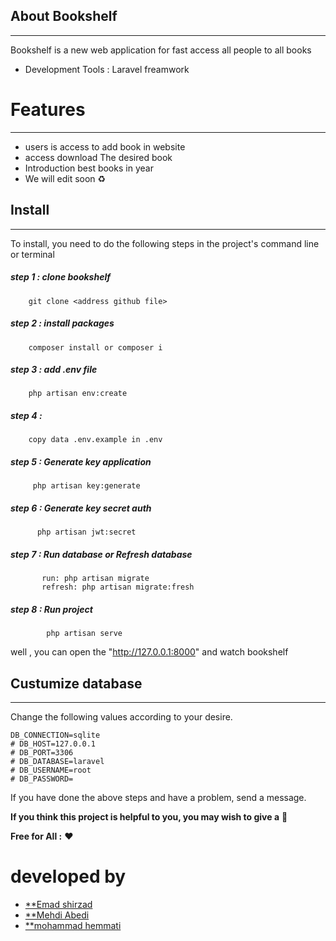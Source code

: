 ## About Bookshelf
__________________________________________________________________________
Bookshelf is a new web application for fast access all people to all books 

- Development Tools : Laravel freamwork

# Features
__________________________________________________
- users is access to add book in website
- access download The desired book
- Introduction best books in year
- We will edit soon ♻️
## Install
__________________________________________________________________________
To install, you need to do the following steps in the project's command line or terminal


##### step 1 : clone bookshelf

```
	git clone <address github file>
```


##### step 2 : install packages

```
	composer install or composer i
```


##### step 3 : add .env file

```
	php artisan env:create
```


##### step 4 : 


```
	copy data .env.example in .env 
```

##### step 5 : Generate key application

```
	 php artisan key:generate
```


##### step 6 : Generate key secret auth

```
	  php artisan jwt:secret
```


##### step 7 : Run database or Refresh database

```
	   run: php artisan migrate 
	   refresh: php artisan migrate:fresh
```


##### step 8 : Run project

```
	    php artisan serve
```

well , you can open the "http://127.0.0.1:8000" and watch bookshelf
## Custumize database
__________________________________________________________________________
Change the following values according to your desire.
```
DB_CONNECTION=sqlite
# DB_HOST=127.0.0.1
# DB_PORT=3306
# DB_DATABASE=laravel
# DB_USERNAME=root
# DB_PASSWORD=
```


If you have done the above steps and have a problem, send a message.

**If you think this project is helpful to you, you may wish to give a** 🌟

**Free for All :** ❤️

# developed by

- [**Emad shirzad](https://github.com/Emadshirzad)
- [**Mehdi Abedi](https://github.com/mehdiabedimehr)
- [**mohammad hemmati](https://github.com/mk990)
